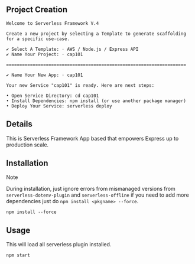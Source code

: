 ## Project Creation

```term
Welcome to Serverless Framework V.4

Create a new project by selecting a Template to generate scaffolding for a specific use-case.

✔ Select A Template: · AWS / Node.js / Express API
✔ Name Your Project: · cap101

====================================================================

✔ Name Your New App: · cap101

Your new Service "cap101" is ready. Here are next steps:

• Open Service Directory: cd cap101
• Install Dependencies: npm install (or use another package manager)
• Deploy Your Service: serverless deploy
```

## Details
This is Serverless Framework App based that empowers Express up to production scale.

## Installation
> [!NOTE]
> During installation, just ignore errors from mismanaged versions from `serverless-dotenv-plugin` and `serverless-offline` if you need to add more dependencies just do `npm install <pkgname> --force`.

```term
npm install --force
```

## Usage
This will load all serverless plugin installed. 

```term
npm start
```
